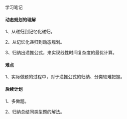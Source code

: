 学习笔记

#### 动态规划的理解

1、从递归到记忆化递归。

2、从记忆化递归到动态规划。

3、归纳出递推公式，来实现线性时间复杂度的最优计算。

#### 难点

1、实际做题的过程中，对于递推公式的归纳、分类较难把握。

#### 后续计划

1、多做题。

2、归纳总结同类型题的解法。

